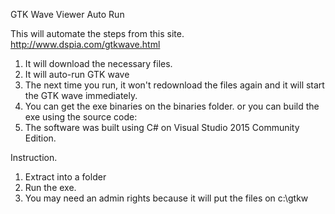 GTK Wave Viewer Auto Run

This will automate the steps from this site.
http://www.dspia.com/gtkwave.html

1. It will download the necessary files.
2. It will auto-run GTK wave
3. The next time you run, it won't redownload the files again and it will start the GTK wave immediately.
4. You can get the exe binaries on the binaries folder. or you can build the exe using the source code:
5. The software was built using C# on Visual Studio 2015 Community Edition.

Instruction.
1. Extract into a folder
2. Run the exe.
3. You may need an admin rights because it will put the files on c:\gtkw
